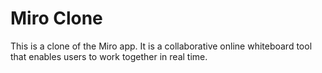 # Miro Clone

This is a clone of the Miro app. It is a collaborative online whiteboard tool that enables users to work together in real time.